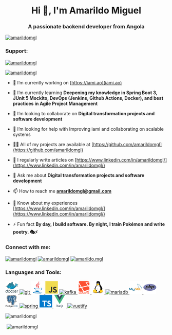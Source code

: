<h1 align="center">Hi 👋, I'm Amarildo Miguel</h1>
<h3 align="center">A passionate backend developer from Angola</h3>

<p align="left"> <a href="https://github.com/ryo-ma/github-profile-trophy"><img src="https://github-profile-trophy.vercel.app/?username=amarildomgl" alt="amarildomgl" /></a> </p>

<h3 align="left">Support:</h3>
<p><a href="https://www.buymeacoffee.com/amarildomgl"> <img align="center" src="https://cdn.buymeacoffee.com/buttons/v2/default-yellow.png" height="50" width="210" alt="amarildomgl" /></a></p>

<p align="left"> <a href="https://twitter.com/amarildomgl" target="blank"><img src="https://img.shields.io/twitter/follow/amarildomgl?logo=twitter&style=for-the-badge" alt="amarildomgl" /></a> </p>

- 🔭 I’m currently working on [https://iami.ao](iami.ao)

- 🌱 I’m currently learning **Deepening my knowledge in Spring Boot 3, JUnit 5 Mockito, DevOps (Jenkins, Github Actions, Docker), and best practices in Agile Project Management**

- 👯 I’m looking to collaborate on **Digital transformation projects and software development**

- 🤝 I’m looking for help with Improving iami and collaborating on scalable systems

- 👨‍💻 All of my projects are available at [https://github.com/amarildomgl](https://github.com/amarildomgl)

- 📝 I regularly write articles on [https://www.linkedin.com/in/amarildomgl/](https://www.linkedin.com/in/amarildomgl/)

- 💬 Ask me about **Digital transformation projects and software development**

- 📫 How to reach me **amarildomgl@gmail.com**

- 📄 Know about my experiences [https://www.linkedin.com/in/amarildomgl/](https://www.linkedin.com/in/amarildomgl/)

- ⚡ Fun fact **By day, I build software. By night, I train Pokémon and write poetry. 🎭⚡**

<h3 align="left">Connect with me:</h3>
<p align="left">
<a href="https://twitter.com/amarildomgl" target="blank"><img align="center" src="https://raw.githubusercontent.com/rahuldkjain/github-profile-readme-generator/master/src/images/icons/Social/twitter.svg" alt="amarildomgl" height="30" width="40" /></a>
<a href="https://linkedin.com/in/amarildomgl" target="blank"><img align="center" src="https://cdn-icons-png.flaticon.com/512/174/174857.png" alt="amarildomgl" height="30" width="40" /></a>
<a href="https://instagram.com/amarildo.mgl" target="blank"><img align="center" src="https://raw.githubusercontent.com/rahuldkjain/github-profile-readme-generator/master/src/images/icons/Social/instagram.svg" alt="amarildo.mgl" height="30" width="40" /></a>

</p>

<h3 align="left">Languages and Tools:</h3>
<p align="left"> <a href="https://www.docker.com/" target="_blank" rel="noreferrer"> <img src="https://raw.githubusercontent.com/devicons/devicon/master/icons/docker/docker-original-wordmark.svg" alt="docker" width="40" height="40"/> </a> <a href="https://git-scm.com/" target="_blank" rel="noreferrer"> <img src="https://www.vectorlogo.zone/logos/git-scm/git-scm-icon.svg" alt="git" width="40" height="40"/> </a> <a href="https://www.java.com" target="_blank" rel="noreferrer"> <img src="https://raw.githubusercontent.com/devicons/devicon/master/icons/java/java-original.svg" alt="java" width="40" height="40"/> </a> <a href="https://developer.mozilla.org/en-US/docs/Web/JavaScript" target="_blank" rel="noreferrer"> <img src="https://raw.githubusercontent.com/devicons/devicon/master/icons/javascript/javascript-original.svg" alt="javascript" width="40" height="40"/> </a> <a href="https://kafka.apache.org/" target="_blank" rel="noreferrer"> <img src="https://www.vectorlogo.zone/logos/apache_kafka/apache_kafka-icon.svg" alt="kafka" width="40" height="40"/> </a> <a href="https://laravel.com/" target="_blank" rel="noreferrer"> <img src="https://raw.githubusercontent.com/devicons/devicon/master/icons/laravel/laravel-plain-wordmark.svg" alt="laravel" width="40" height="40"/> </a> <a href="https://www.linux.org/" target="_blank" rel="noreferrer"> <img src="https://raw.githubusercontent.com/devicons/devicon/master/icons/linux/linux-original.svg" alt="linux" width="40" height="40"/> </a> <a href="https://mariadb.org/" target="_blank" rel="noreferrer"> <img src="https://www.vectorlogo.zone/logos/mariadb/mariadb-icon.svg" alt="mariadb" width="40" height="40"/> </a> <a href="https://www.mysql.com/" target="_blank" rel="noreferrer"> <img src="https://raw.githubusercontent.com/devicons/devicon/master/icons/mysql/mysql-original-wordmark.svg" alt="mysql" width="40" height="40"/> </a> <a href="https://www.php.net" target="_blank" rel="noreferrer"> <img src="https://raw.githubusercontent.com/devicons/devicon/master/icons/php/php-original.svg" alt="php" width="40" height="40"/> </a> <a href="https://www.postgresql.org" target="_blank" rel="noreferrer"> <img src="https://raw.githubusercontent.com/devicons/devicon/master/icons/postgresql/postgresql-original-wordmark.svg" alt="postgresql" width="40" height="40"/> </a> <a href="https://spring.io/" target="_blank" rel="noreferrer"> <img src="https://www.vectorlogo.zone/logos/springio/springio-icon.svg" alt="spring" width="40" height="40"/> </a> <a href="https://www.typescriptlang.org/" target="_blank" rel="noreferrer"> <img src="https://raw.githubusercontent.com/devicons/devicon/master/icons/typescript/typescript-original.svg" alt="typescript" width="40" height="40"/> </a> <a href="https://vuejs.org/" target="_blank" rel="noreferrer"> <img src="https://raw.githubusercontent.com/devicons/devicon/master/icons/vuejs/vuejs-original-wordmark.svg" alt="vuejs" width="40" height="40"/> </a> <a href="https://vuetifyjs.com/en/" target="_blank" rel="noreferrer"> <img src="https://bestofjs.org/logos/vuetify.svg" alt="vuetify" width="40" height="40"/> </a> </p>



<p><img align="center" src="https://github-readme-stats.vercel.app/api/top-langs?username=amarildomgl&show_icons=true&locale=en&layout=compact" alt="amarildomgl" /></p>

<p>&nbsp;<img align="center" src="https://github-readme-stats.vercel.app/api?username=amarildomgl&show_icons=true&locale=en" alt="amarildomgl" /></p>
